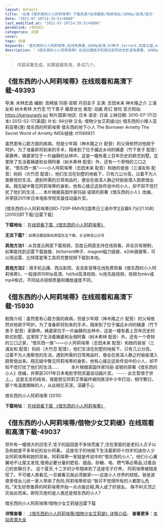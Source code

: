 ```yaml
---
layout: default
title: '动漫《借东西的小人阿莉埃蒂》下载资源/在线播放/视频地址/1080p/高清/蓝光'
date: "2021-07-10T14:39:51+0800"
last_modified_at: "2021-07-10T14:39:51+0800"
permalink: /49393/
categories: 动漫
cover:
tags: 动漫
keywords: '借东西的小人阿莉埃蒂,在线免费看,1080p高清,bt种子,torrent,百度云盘,magnet,磁力链,迅雷下载资源'
description: '《借东西的小人阿莉埃蒂》在线云播放手机西瓜影院吉吉影音免费看，1080p高清bd/hd未删减完整版和tc抢先枪版，mkv/mp4格式，附带bt/torrent种子、magnet/磁力链、百度云盘、网盘资源迅雷下载链接'
---
```


>内容采集生成，如果链接失效，多试几个。


## 《借东西的小人阿莉埃蒂》在线观看和高清下载-49393

导演: 米林宏昌 编剧: 宫崎骏 玛丽·诺顿 丹羽圭子 主演: 志田未来 神木隆之介 三浦友和 树木希林 大竹忍 竹下景子 藤原龙也 类型: 动画 奇幻 冒险 官方网站: https://karigurashi.jp/ 制片国家/地区: 日本 语言: 日语 上映日期: 2010-07-17(日本) 2012-02-17(美国) 片长: 94分钟 又名: 借物少女艾莉缇(台) 借东西的小矮人亚莉亚蒂(港) 借东西的阿莉埃蒂 借东西的地下小人 The Borrower Arrietty The Secret World of Arrietty IMDb链接: tt1568921

虽然患有心脏方面的疾病，但是少年翔（神木隆之介 配音）的父母依然对他疏于呵护。为了准备即将到来的手术，翔来到了位于偏远乡间的姨婆（竹下景子 配音）家静养。姨婆家位于一片幽静的丛林中，这是一幢有着上百年历史的欧式别墅。这里除了生活着姨婆和女佣阿春（树木希林 配音）外，还有一个奇特的三口之家，“借东西一族”——小人阿莉埃蒂（志田未来 配音）和她的爸爸（三浦友和 配音）妈妈（大竹忍 配音），他们生活在别墅的地板下，只有几公分高，过着不为人类察觉的生活。遇到所需的日常用品时，便会在夜深人静之时偷偷潜入厨房借出来。翔无疑中瞥见阿莉埃蒂的身影，他有心接近这些传说中的小人，却不知不觉打扰了他们的生活…… 本片根据英国作家玛丽·诺顿的原著《借东西的小人》改编，并荣获2011年日本电影学院奖最佳动画片奖。


[借东西的小人阿莉埃蒂][BD-720P-RMVB][国粤日三语中字][豆瓣8.7分][1.1GB][2010][BT下载/迅雷下载]

**下载地址**： [在线观看下载 《借东西的小人阿莉埃蒂》](https://www.btdx8.com/torrent/the_secret_world_of_arrietty_2010.html) 


**无法下载?**：`如果迅雷因版权原因无法下载，关注微信公众号 `

**其他方法1**：从百度云网盘下载视频，百度云网盘支持在线观看，非会员有限制，如果能找到迅雷下载链接、bt/torrent种子、magnet磁力链接、e2dk链接等，可以用迅雷、比特彗星等工具将完整视频下载到本地。

**其他方法2**：用手机云播、西瓜影院、吉吉影音等在线免费观看《借东西的小人阿莉埃蒂》，一般提供1080p高清、hd/bd高清视频、tc抢先版视频，视频为mkv或mp4格式，不同站点视频质量和播放速度不同。


## 《借东西的小人阿莉埃蒂》在线观看和高清下载-15930

剧情介绍：虽然患有心脏方面的疾病，但是少年翔（神木隆之介 配音）的父母依然对他疏于呵护。为了准备即将到来的手术，翔来到了位于偏远乡间的姨婆（竹下景子 配音）家静养。姨婆家位于一片幽静的丛林中，这是一幢有着上百年历史的欧式别墅。这里除了生活着姨婆和女佣阿春（树木希林 配音）外，还有一个奇特的三口之家，“借东西一族”——小人阿莉埃蒂（志田未来 配音）和她的爸爸（三浦友和 配音）妈妈（大竹忍 配音），他们生活在别墅的地板下，只有几公分高，过着不为人类察觉的生活。遇到所需的日常用品时，便会在夜深人静之时偷偷潜入厨房借出来。翔无疑中瞥见阿莉埃蒂的身影，他有心接近这些传说中的小人，却不知不觉打扰了他们的生活……   　　本片根据英国作家玛丽·诺顿的原著《借东西的小人》改编，并荣获2011年日本电影学院奖最佳动画片奖。 ----- 此生暂借于世上。。这是无言的结局，我能想见阿莉艾蒂最终被同族淳朴少年打动，相守繁衍。那个有温柔眼眸的人，从此相忘天涯，深藏于心


借东西的小人阿莉埃蒂 (2010)

**下载地址**： [在线观看下载 《借东西的小人阿莉埃蒂》](https://www.btbtdy.me/btdy/dy4328.html) 


## 《借东西的小人阿莉埃蒂/借物少女艾莉缇》在线观看和高清下载-49037

郊外有一幢很大的旧宅子,宅子的庭园差不多快荒废了,住在里面的是老妇人贞子以及和她差不多年纪的女仆阿春。 这座宅子的地板下生活着即将十四岁的迷你人少女阿莉埃蒂和她的双亲。阿莉埃蒂一家就是传说中的&ldquo;借东西的小人”。他们小心翼翼地不让屋主发现,借用必要分量的肥皂、甜品、砂糖、电、燃气等必需品,过着自己的安静日子。 这个夏天,十二岁的少年翔来到了这座宅子疗养。 阿莉埃蒂被翔发现了。不可被人类看见,一旦被看见就必须搬家&mdash;—这是小人世界的规矩。爸爸波德责怪女儿给一家人带来了危险,阿莉埃蒂却说:“我可不觉得所有的人都那么危险。&rdquo;天生好奇鲁莽的阿莉埃蒂开始一点点接近翔,两人成了好朋友。 殊不料灭顶之灾由此而来。即将灭绝的是人类还是借东西的小人?


借东西的小人阿莉埃蒂/借物少女艾莉缇迅雷下载

**详情查看**： [《借东西的小人阿莉埃蒂/借物少女艾莉缇》详情介绍](/movie/49037/)， **查看更多**：[本站资源大全](/movie/t/all/)


